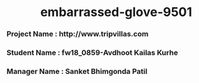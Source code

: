 <h1 align="center"> embarrassed-glove-9501</h1>
<h3> Project Name :  http://www.tripvillas.com</h3>
<h3> Student Name :  fw18_0859-Avdhoot Kailas Kurhe</h3>
<h3> Manager Name :  Sanket Bhimgonda Patil</h3>

